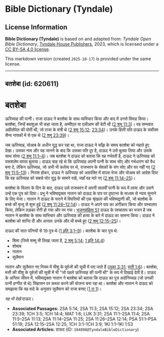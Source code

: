 # Bible Dictionary (Tyndale)

## License Information

**Bible Dictionary (Tyndale)** is based on and adapted from: _Tyndale Open Bible Dictionary_, [Tyndale House Publishers](https://tyndaleopenresources.com/), 2023, which is licensed under a [CC BY-SA 4.0 license](https://creativecommons.org/licenses/by-sa/4.0/legalcode.en).

This markdown version (created `2025-10-17`) is provided under the same license.



--------------------------------

## बतशेबा (id: 620611)

बतशेबा
======

ऊरिय्याह की पत्नी। राजा दाऊद ने बतशेबा के साथ व्यभिचार किया और बाद में उनसे विवाह किया। बतशेबा, जिन्हें बथशुआ भी कहा जाता है, अम्मीएल या एलीआम की बेटी थी ([2 शमू 11:3](https://ref.ly/2Sam11:3))। वह सम्भवतः अहीतोपेल की पोती थी, जो राजा के मंत्री थे ([2 शमू 15:12](https://ref.ly/2Sam15:12); [23:34](https://ref.ly/2Sam23:34))। उनके हित्ती पति दाऊद के सर्वोतम सैन्य नायकों में से एक थे ([2 शमू 23:39](https://ref.ly/2Sam23:39))।

जब ऊरिय्याह, योआब के अधीन युद्ध कर रहा था, राजा दाऊद ने साँझ के समय बतशेबा को नहाते हुए देखा। उसका नाम और यह जानने के बाद कि उसका पति दूर है, दाऊद ने उसे बुलवा लिया और उसके साथ सोया ([2 शमू 11:1–4](https://ref.ly/2Sam11:1-2Sam11:4))। जब बतशेबा ने दाऊद को बताया कि वह गर्भवती है, दाऊद ने ऊरिय्याह को यरूशलेम वापस बुलाया। दाऊद चाह रहे थे कि ऊरिय्याह अपनी पत्नी के साथ सोए और गर्भधारण को वैध बना दे, लेकिन ऊरिय्याह, जो अभी भी कर्तव्य पर थे, राजभवन के सेवकों के संग सोए और घर नहीं गए ([2 शमू 11:5–13](https://ref.ly/2Sam11:5-2Sam11:13))। निराश होकर, दाऊद ने ऊरिय्याह को अग्रपंक्ति में वापस भेजा और योआब को आदेश दिया कि वह ऊरिय्याह को सबसे घोर युद्ध के सामने रखें, जहाँ वह मारे गए ([2 शमू 11:14–25](https://ref.ly/2Sam11:14-2Sam11:25))।

बतशेबा के विलाप के दिन के बाद, दाऊद उसे राजभवन में अपनी सातवीं पत्नी के रूप में लाया और उसने उन्हें एक पुत्र को दिया। प्रभु ने भविष्यद्वक्ता नातान को दाऊद के पाप पर दृष्टान्त के माध्यम से न्याय सुनाने के लिए भेजा। नातान ने दाऊद के घराने में विपत्तियों की एक श्रृंखला की भविष्यद्वाणी की, जो बतशेबा के बच्चे की मृत्यु से शुरू हुई ([2 शमू 11:26–12:14](https://ref.ly/2Sam11:26-2Sam12:14))। दाऊद ने अपने पाप का अंगीकार किया और पश्चाताप किया, लेकिन लड़का रोगी हो गया और मर गया। [भजनसंहिता 51](https://ref.ly/Ps51:1-Ps51:19) दाऊद के पश्चाताप का भजन है जब नातान ने बतशेबा के साथ व्यभिचार और ऊरिय्याह की हत्या के बारे में दाऊद का सामना किया। दाऊद ने बतशेबा को शान्ति दी और अन्ततः उनके और भी बच्चे हुए ([2 शमू 12:15–25](https://ref.ly/2Sam12:15-2Sam12:25))।

दाऊद की सात पत्नियों से 19 पुत्र थे ([1 इति 3:1–9](https://ref.ly/1Chr3:1-1Chr3:9))। बतशेबा के चार पुत्र थे:

* शिमा (जिसे शम्मू भी लिखा जाता है, [2 शमू 5:14](https://ref.ly/2Sam5:14); [1 इति 14:4](https://ref.ly/1Chr14:4))
* शोबाब
* नातान
* सुलैमान

नातान और सुलैमान नए नियम में यीशु के पूर्वजों की सूची में पाए जाते हैं ([लूका 3:31](https://ref.ly/Luke3:31); [मत्ती 1:6](https://ref.ly/Matt1:6))। बतशेबा, मत्ती की यीशु के पूर्वजों की सूची में भी "जो पहले ऊरिय्याह की पत्नी थी" के रूप में दिखाई देती है। दाऊद के अन्तिम जीवन में, भविष्यद्वक्ता नातान ने बतशेबा को बताया कि दाऊद का पुत्र अदोनिय्याह (जो उनकी पत्नी हग्गीत से थे) सिंहासन पर कब्जा करने की योजना बना रहा था। बतशेबा और नातान ने दाऊद को समझाया कि वह वादे के अनुसार सुलैमान को राजा बनाए ([1 रा 1](https://ref.ly/1Kgs1:1-1Kgs1:53))।

*यह भी देखें* दाऊद।

* **Associated Passages:** 2SA 5:14; 2SA 11:3; 2SA 15:12; 2SA 23:34; 2SA 23:39; 1CH 3:5; 1CH 14:4; MAT 1:6; LUK 3:31; 2SA 11:1–2SA 11:4; 2SA 11:5–2SA 11:13; 2SA 11:14–2SA 11:25; 2SA 11:26–2SA 12:14; PSA 51:1–PSA 51:19; 2SA 12:15–2SA 12:25; 1CH 3:1–1CH 3:9; 1KI 1:1–1KI 1:53
* **Associated Articles:** दाऊद (ID: `184898@TyndaleBibleDictionary`)

